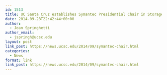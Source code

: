 ```yaml
---
id: 1513
title: UC Santa Cruz establishes Symantec Presidential Chair in Storage and Security
date: 2014-09-28T22:42:44+00:00
author:
  - Joan Springhetti
author_email:
  - jspringh@ucsc.edu
layout: post
link_post: https://news.ucsc.edu/2014/09/symantec-chair.html
categories:
  - News
format: link
link_post: https://news.ucsc.edu/2014/09/symantec-chair.html
---
```

